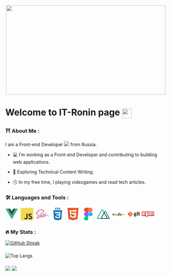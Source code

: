 <div id="header" align="center">
  <img src="https://media.giphy.com/media/nzCDqg3pNqg7K/giphy.gif" height="280px" width="500" align="center"/>
<!--   <img src="https://media.giphy.com/media/BQVIkoKR5f8FW/giphy.gif" height="280px" width="500" align="center"/> -->
</div>
<h1>
  Welcome to IT-Ronin page
  <img src="https://media.giphy.com/media/hvRJCLFzcasrR4ia7z/giphy.gif" height="30px" width="30px"align="center"/>
</h1>

### :shinto_shrine: About Me :
I am a Front-end Developer <img src="https://media.giphy.com/media/WUlplcMpOCEmTGBtBW/giphy.gif" width="30"> from Russia.

- :computer: I’m working as a Front-end Developer and contributing to building web applications.

- :ocean: Exploring Technical Content Writing.

- :clock4: In my free time, I playing videogames and read tech articles.

### :hammer_and_wrench: Languages and Tools :
<div>
  <img src="https://github.com/devicons/devicon/blob/master/icons/vuejs/vuejs-original.svg" title="Vue" alt="Vue" width="40" height="40"/>&nbsp;
  <img src="https://github.com/devicons/devicon/blob/master/icons/javascript/javascript-original.svg" title="JavaScript" alt="JavaScript" width="40" height="40"/>&nbsp;
  <img src="https://github.com/devicons/devicon/blob/master/icons/sass/sass-original.svg" title="SCSS" alt="SCSS" width="40" height="40"/>&nbsp;
  <img src="https://github.com/devicons/devicon/blob/master/icons/css3/css3-plain-wordmark.svg"  title="CSS3" alt="CSS" width="40" height="40"/>&nbsp;
  <img src="https://github.com/devicons/devicon/blob/master/icons/html5/html5-original.svg" title="HTML5" alt="HTML" width="40" height="40"/>&nbsp;
  <img src="https://github.com/devicons/devicon/blob/master/icons/figma/figma-original.svg"  title="Figma" alt="Figma" width="40" height="40"/>&nbsp;
  <img src="https://github.com/devicons/devicon/blob/master/icons/nuxtjs/nuxtjs-original.svg" title="NuxtJs" alt="NuxtJs" width="40" height="40"/>&nbsp;
  <img src="https://github.com/devicons/devicon/blob/master/icons/nodejs/nodejs-original-wordmark.svg" title="NodeJS" alt="NodeJS" width="40" height="40"/>&nbsp;
  <img src="https://github.com/devicons/devicon/blob/master/icons/git/git-original-wordmark.svg" title="Git" **alt="Git" width="40" height="40"/>
  <img src="https://github.com/devicons/devicon/blob/master/icons/npm/npm-original-wordmark.svg" title="Npm" **alt="Npm" width="40" height="40"/>
</div>

### :fire: My Stats :
[![GitHub Streak](http://github-readme-streak-stats.herokuapp.com?user=hateire&theme=dark&background=000000)](https://git.io/streak-stats)
###
![Top Langs](https://github-readme-stats.vercel.app/api?username=Hateire&count_private=true&show_icons=true&theme=dark)
###
<img src="https://www.codewars.com/users/Hateire/badges/large"/>
<img src="https://komarev.com/ghpvc/?username=Hateire&style=for-the-badge&color=blueviolet"/>

